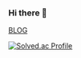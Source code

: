 ### Hi there 👋

<!--
**haryung-lee/haryung-lee** is a ✨ _special_ ✨ repository because its `README.md` (this file) appears on your GitHub profile.

Here are some ideas to get you started:

- 🔭 I’m currently working on ...
- 🌱 I’m currently learning ...
- 👯 I’m looking to collaborate on ...
- 🤔 I’m looking for help with ...
- 💬 Ask me about ...
- 📫 How to reach me: ...
- 😄 Pronouns: ...
- ⚡ Fun fact: ...
-->
[BLOG](https://haryung-lee.github.io/)

[![Solved.ac Profile](http://mazassumnida.wtf/api/v2/generate_badge?boj=halang)](https://solved.ac/halang/)
